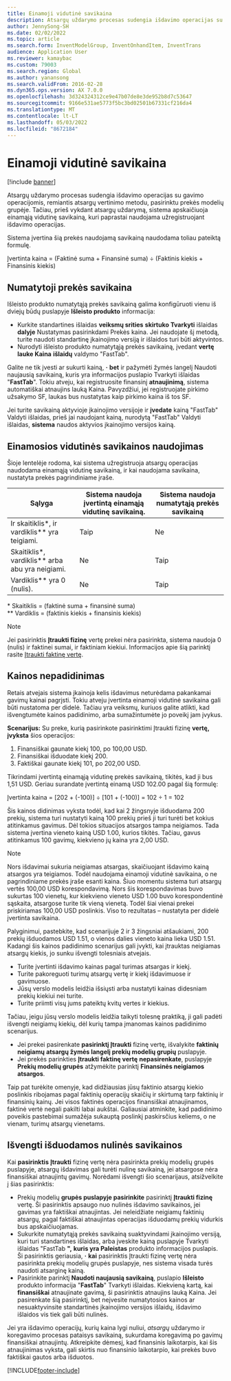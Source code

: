 ```yaml
---
title: Einamoji vidutinė savikaina
description: Atsargų uždarymo procesas sudengia išdavimo operacijas su gavimo operacijomis, remiantis atsargų vertinimo metodu, pasirinktu prekės modelių grupėje. Tačiau, prieš vykdant atsargų uždarymą, sistema apskaičiuoja einamąją vidutinę savikainą, kuri paprastai naudojama užregistruojant išdavimo operacijas.
author: JennySong-SH
ms.date: 02/02/2022
ms.topic: article
ms.search.form: InventModelGroup, InventOnhandItem, InventTrans
audience: Application User
ms.reviewer: kamaybac
ms.custom: 79003
ms.search.region: Global
ms.author: yanansong
ms.search.validFrom: 2016-02-28
ms.dyn365.ops.version: AX 7.0.0
ms.openlocfilehash: 3d324324312ce9e47b07de8e3de952b8d7c53647
ms.sourcegitcommit: 9166e531ae5773f5bc3bd02501b67331cf216da4
ms.translationtype: MT
ms.contentlocale: lt-LT
ms.lasthandoff: 05/03/2022
ms.locfileid: "8672184"
---
```

# <a name="running-average-cost-price"></a>Einamoji vidutinė savikaina

[!include [banner](../includes/banner.md)]

Atsargų uždarymo procesas sudengia išdavimo operacijas su gavimo operacijomis, remiantis atsargų vertinimo metodu, pasirinktu prekės modelių grupėje. Tačiau, prieš vykdant atsargų uždarymą, sistema apskaičiuoja einamąją vidutinę savikainą, kuri paprastai naudojama užregistruojant išdavimo operacijas.

Sistema įvertina šią prekės naudojamą savikainą naudodama toliau pateiktą formulę.

Įvertinta kaina = (Faktinė suma + Finansinė suma) ÷ (Faktinis kiekis + Finansinis kiekis)

## <a name="default-item-cost"></a>Numatytoji prekės savikaina

Išleisto produkto numatytąją prekės savikainą galima konfigūruoti vienu iš dviejų būdų puslapyje **Išleisto produkto** informacija:

- Kurkite standartines išlaidas **veiksmų srities** **skirtuko Tvarkyti** išlaidas **dalyje** Nustatymas pasirinkdami Prekės kaina. Jei naudojate šį metodą, turite naudoti standartinę įkainojimo versiją ir išlaidos turi būti aktyvintos.
- Nurodyti išleisto produkto numatytąją prekės savikainą, įvedant **vertę lauke Kaina** **išlaidų** valdymo "FastTab".

Galite ne tik įvesti ar sukurti kainą, **·** **bet** ir pažymėti žymės langelį Naudoti naujausią savikainą, kuris yra informacijos puslapio Tvarkyti išlaidas "**FastTab**". Tokiu atveju, kai registruosite finansinį **atnaujinimą**, sistema automatiškai atnaujins lauką Kaina. Pavyzdžiui, jei registruojate pirkimo užsakymo SF, laukas bus nustatytas kaip pirkimo kaina iš tos SF.

Jei turite savikainą aktyvioje įkainojimo versijoje ir **įvedate** kainą "FastTab" Valdyti išlaidas, prieš jai naudojant kainą, nurodytą "FastTab" Valdyti išlaidas, **sistema** naudos aktyvios įkainojimo versijos kainą.

## <a name="using-the-running-average-cost-price"></a>Einamosios vidutinės savikainos naudojimas

Šioje lentelėje rodoma, kai sistema užregistruoja atsargų operacijas naudodama einamąją vidutinę savikainą, ir kai naudojama savikaina, nustatyta prekės pagrindiniame įraše.

| Sąlyga | Sistema naudoja įvertintą einamąją vidutinę savikainą. | Sistema naudoja numatytąją prekės savikainą |
| --- | --- | --- |
| Ir skaitiklis\*, ir vardiklis\*\* yra teigiami. | Taip | Ne |
| Skaitiklis\*, vardiklis\*\* arba abu yra neigiami. | Ne | Taip |
| Vardiklis\*\* yra 0 (nulis). | Ne | Taip |

\* Skaitiklis = (faktinė suma + finansinė suma)  
\*\* Vardiklis = (faktinis kiekis + finansinis kiekis)

> [!NOTE]
> Jei pasirinktis **Įtraukti fizinę** vertę prekei nėra pasirinkta, sistema naudoja 0 (nulis) ir faktinei sumai, ir faktiniam kiekiui. Informacijos apie šią parinktį rasite [Įtraukti faktinę vertę](include-physical-value.md).

## <a name="avoiding-pricing-amplification"></a>Kainos nepadidinimas

Retais atvejais sistema įkainoja kelis išdavimus neturėdama pakankamai gavimų kainai pagrįsti. Tokiu atveju įvertinta einamoji vidutinė savikaina gali būti nustatoma per didelė. Tačiau yra veiksmų, kuriuos galite atlikti, kad išvengtumėte kainos padidinimo, arba sumažintumėte jo poveikį jam įvykus.

**Scenarijus:** Su preke, kurią pasirinkote pasirinktimi Įtraukti fizinę **vertę, įvyksta** šios operacijos:

1. Finansiškai gaunate kiekį 100, po 100,00 USD.
2. Finansiškai išduodate kiekį 200.
3. Faktiškai gaunate kiekį 101, po 202,00 USD.

Tikrindami įvertintą einamąją vidutinę prekės savikainą, tikitės, kad ji bus 1,51 USD. Geriau surandate įvertintą einamą USD 102.00 pagal šią formulę:

Įvertinta kaina = \[202 + (-100)\] ÷ \[101 + (-100)\] = 102 ÷ 1 = 102

Šis kainos didinimas vyksta todėl, kad kai 2 žingsnyje išduodama 200 prekių, sistema turi nustatyti kainą 100 prekių prieš ji turi turėti bet kokius atitinkamus gavimus. Dėl tokios situacijos atsargos tampa neigiamos. Tada sistema įvertina vieneto kainą USD 1.00, kurios tikitės. Tačiau, gavus atitinkamus 100 gavimų, kiekvieno jų kaina yra 2,00 USD.

> [!NOTE]
> Nors išdavimai sukuria neigiamas atsargas, skaičiuojant išdavimo kainą atsargos yra teigiamos. Todėl naudojama einamoji vidutinė savikaina, o ne pagrindiniame prekės įraše esanti kaina. Šiuo momentu sistema turi atsargų vertės 100,00 USD korespondavimą. Nors šis korespondavimas buvo sukurtas 100 vienetų, kur kiekvieno vieneto USD 1.00 buvo korespondentinė sąskaita, atsargose turite tik vieną vienetą. Todėl šiai vienai prekei priskiriamas 100,00 USD poslinkis. Viso to rezultatas – nustatyta per didelė įvertinta savikaina.
>
> Palyginimui, pastebkite, kad scenarijuje 2 ir 3 žingsniai atšaukiami, 200 prekių išduodamos USD 1.51, o vienos dalies vieneto kaina lieka USD 1.51. Kadangi šis kainos padidinimo scenarijus gali įvykti, kai įtrauktas neigiamas atsargų kiekis, jo sunku išvengti tolesniais atvejais.
>
> - Turite įvertinti išdavimo kainas pagal turimas atsargas ir kiekį.
> - Turite pakoreguoti turimų atsargų vertę ir kiekį išdavimuose ir gavimuose.
> - Jūsų verslo modelis leidžia išsiųsti arba nustatyti kainas didesniam prekių kiekiui nei turite.
> - Turite priimti visų jums pateiktų kvitų vertes ir kiekius.

Tačiau, jeigu jūsų verslo modelis leidžia taikyti tolesnę praktiką, ji gali padėti išvengti neigiamų kiekių, dėl kurių tampa įmanomas kainos padidinimo scenarijus.

- Jei prekei pasirenkate **pasirinktį Įtraukti** fizinę vertę, išvalykite **faktinių neigiamų** **atsargų žymės langelį prekių modelių grupių** puslapyje.
- Jei prekės parinkties **Įtraukti faktinę vertę** **nepasirenkate**, puslapyje **Prekių modelių grupės** atžymėkite parinktį **Finansinės neigiamos atsargos**.

Taip pat turėkite omenyje, kad didžiausias jūsų faktinio atsargų kiekio poslinkis ribojamas pagal faktinių operacijų skaičių ir skirtumą tarp faktinių ir finansinių kainų. Jei visos faktinės operacijos finansiškai atnaujinamos, faktinė vertė negali pakilti labai aukštai. Galiausiai atminkite, kad padidinimo poveikis pastebimai sumažėja sukauptą poslinkį paskirsčius keliems, o ne vienam, turimų atsargų vienetams.

## <a name="avoid-a-zero-cost-price-on-issues"></a>Išvengti išduodamos nulinės savikainos

Kai **pasirinktis** **Įtraukti** fizinę vertę nėra pasirinkta prekių modelių grupės puslapyje, atsargų išdavimas gali turėti nulinę savikainą, jei atsargose nėra finansiškai atnaujintų gavimų. Norėdami išvengti šio scenarijaus, atsižvelkite į šias pasirinktis:

- Prekių modelių **grupės puslapyje pasirinkite** pasirinktį **Įtraukti fizinę** vertę. Ši pasirinktis apsaugo nuo nulinės išdavimo savikainos, jei gavimas yra faktiškai atnaujintas. Jei neleidžiate neigiamų faktinių atsargų, pagal faktiškai atnaujintas operacijas išduodamų prekių vidurkis bus apskaičiuojamas.
- Sukurkite numatytąją prekės savikainą suaktyvindami įkainojimo versiją, kuri turi standartines išlaidas, arba įveskite kainą puslapyje Tvarkyti išlaidas "FastTab **",** **kuris yra Paleistas** produkto informacijos puslapis. Ši pasirinktis geriausia, **·** **kai** pasirinktis Įtraukti fizinę vertę nėra pasirinkta prekių modelių grupės puslapyje, nes sistema visada turės naudoti atsarginę kainą.
- Pasirinkite parinktį **Naudoti naujausią savikainą**, puslapio **Išleisto** produkto informacija "**FastTab**" Tvarkyti išlaidas. Kiekvieną kartą, kai **finansiškai** atnaujinate gavimą, ši pasirinktis atnaujins lauką Kaina. Jei pasirenkate šią pasirinktį, bet neįvesite numatytosios kainos ar nesuaktyvinsite standartinės įkainojimo versijos išlaidų, išdavimo išlaidos vis tiek gali būti nulinės.

Jei yra išdavimo operacijų, kurių kaina lygi nuliui, *atsargų* uždarymo ir koregavimo procesas pataisys savikainą, sukurdama koregavimą po gavimų finansiškai atnaujintų. Atkreipkite dėmesį, kad finansinis laikotarpis, kai šis atnaujinimas vyksta, gali skirtis nuo finansinio laikotarpio, kai prekės buvo faktiškai gautos arba išduotos.

[!INCLUDE[footer-include](../../includes/footer-banner.md)]
